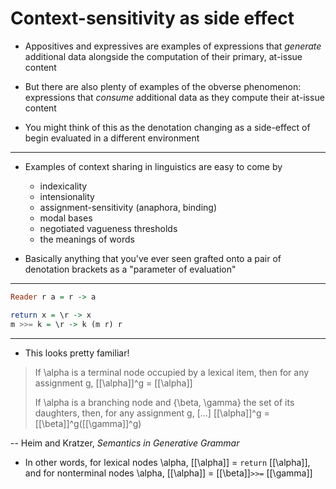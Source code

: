 # Context-sensitivity as side effect

* Appositives and expressives are examples of expressions that *generate*
  additional data alongside the computation of their primary, at-issue content

* But there are also plenty of examples of the obverse phenomenon: expressions
  that *consume* additional data as they compute their at-issue content

* You might think of this as the denotation changing as a side-effect of begin
  evaluated in a different environment


---


* Examples of context sharing in linguistics are easy to come by

    * indexicality
    * intensionality
    * assignment-sensitivity (anaphora, binding)
    * modal bases
    * negotiated vagueness thresholds
    * the meanings of words 

* Basically anything that you've ever seen grafted onto a pair of denotation
  brackets as a "parameter of evaluation"


---


```haskell
Reader r a = r -> a

return x = \r -> x
m >>= k = \r -> k (m r) r
```

---


* This looks pretty familiar!

> If \alpha is a terminal node occupied by a lexical item, then
> for any assignment g, [[\alpha]]^g = [[\alpha]]
> 
> If \alpha is a branching node and \{\beta, \gamma\} the set of its
> daughters, then, for any assignment g, [...]
> [[\alpha]]^g = [[\beta]]^g([[\gamma]]^g)

-- Heim and Kratzer, *Semantics in Generative Grammar*


* In other words, for lexical nodes \alpha, [[\alpha]] =  `return`
  [[\alpha]], and for nonterminal nodes \alpha, [[\alpha]] =
  [[\beta]]`>>=` [[\gamma]]
